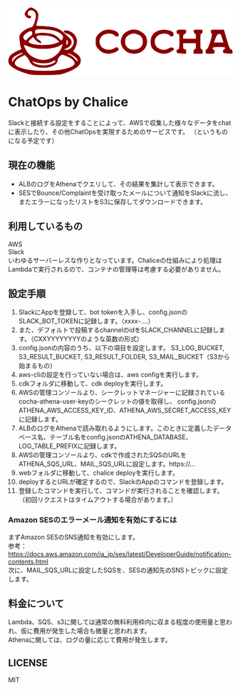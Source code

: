 ![logo](logo.svg)

# ChatOps by Chalice

Slackと接続する設定をすることによって、AWSで収集した様々なデータをchatに表示したり、その他ChatOpsを実現するためのサービスです。
（というものになる予定です）

## 現在の機能

- ALBのログをAthenaでクエリして、その結果を集計して表示できます。
- SESでBounce/Complaintを受け取ったメールについて通知をSlackに流し、またエラーになったリストをS3に保存してダウンロードできます。

## 利用しているもの

AWS  
Slack  
いわゆるサーバーレスな作りとなっています。Chaliceの仕組みにより処理はLambdaで実行されるので、コンテナの管理等は考慮する必要がありません。

## 設定手順

1. SlackにAppを登録して、bot tokenを入手し、config.jsonのSLACK_BOT_TOKENに記録します。（xxxx-....）
2. また、デフォルトで投稿するchannelのidをSLACK_CHANNELに記録します。（CXXYYYYYYYYのような英数の形式）
3. config.jsonの内容のうち、以下の項目を設定します。 S3_LOG_BUCKET, S3_RESULT_BUCKET, S3_RESULT_FOLDER, S3_MAIL_BUCKET（S3から始まるもの）
4. aws-cliの設定を行っていない場合は、aws configを実行します。
5. cdkフォルダに移動して、cdk deployを実行します。
6. AWSの管理コンソールより、シークレットマネージャーに記録されているcocha-athena-user-keyのシークレットの値を取得し、
  config.jsonのATHENA_AWS_ACCESS_KEY_ID、ATHENA_AWS_SECRET_ACCESS_KEYに記録します。
7. ALBのログをAthenaで読み取れるようにします。このときに定義したデータベース名、テーブル名をconfig.jsonのATHENA_DATABASE、LOG_TABLE_PREFIXに記録します。
8. AWSの管理コンソールより、cdkで作成されたSQSのURLをATHENA_SQS_URL、MAIL_SQS_URLに設定します。https://...
9. webフォルダに移動して、chalice deployを実行します。
10. deployするとURLが確定するので、SlackのAppのコマンドを登録します。
11. 登録したコマンドを実行して、コマンドが実行されることを確認します。（初回リクエストはタイムアウトする場合があります。）

### Amazon SESのエラーメール通知を有効にするには

まずAmazon SESのSNS通知を有効にします。  
参考：https://docs.aws.amazon.com/ja_jp/ses/latest/DeveloperGuide/notification-contents.html  
次に、MAIL_SQS_URLに設定したSQSを、SESの通知先のSNSトピックに設定します。

## 料金について

Lambda、SQS、s3に関しては通常の無料利用枠内に収まる程度の使用量と思われ、仮に費用が発生した場合も微量と思われます。  
Athenaに関しては、ログの量に応じて費用が発生します。

## LICENSE

MIT
